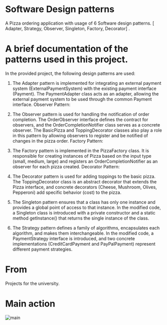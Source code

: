 # Software Design patterns 
A Pizza ordering application with usage of 6 Software design patterns. [ Adapter, Strategy, Observer, Singleton, Factory, Decorator] .

# A brief documentation of the patterns used in this project.
In the provided project, the following design patterns are used:


1. The Adapter pattern is implemented for integrating an external payment system (ExternalPaymentSystem) with the existing payment interface (Payment). The PaymentAdapter class acts as an adapter, allowing the external payment system to be used through the common Payment interface.
Observer Pattern:

2. The Observer pattern is used for handling the notification of order completion. The OrderObserver interface defines the contract for observers, and the OrderCompletionNotifier class serves as a concrete observer. The BasicPizza and ToppingDecorator classes also play a role in this pattern by allowing observers to register and be notified of changes in the pizza order.
Factory Pattern:

3. The Factory pattern is implemented in the PizzaFactory class. It is responsible for creating instances of Pizza based on the input type (small, medium, large) and registers an OrderCompletionNotifier as an observer for each pizza created.
Decorator Pattern:

4. The Decorator pattern is used for adding toppings to the basic pizza. The ToppingDecorator class is an abstract decorator that extends the Pizza interface, and concrete decorators (Cheese, Mushroom, Olives, Pepperoni) add specific behavior (cost) to the pizza.

5. The Singleton pattern ensures that a class has only one instance and provides a global point of access to that instance. In the modified code, a Singleton class is introduced with a private constructor and a static method getInstance() that returns the single instance of the class.

6. The Strategy pattern defines a family of algorithms, encapsulates each algorithm, and makes them interchangeable. In the modified code, a PaymentStrategy interface is introduced, and two concrete implementations (CreditCardPayment and PayPalPayment) represent different payment strategies.

# From
Projects for the university.

# Main action 


![main](https://github.com/YasarMushtaq1/SDP-final/assets/124120950/a5eca468-4141-4d01-92d1-7f7623ae017b)
